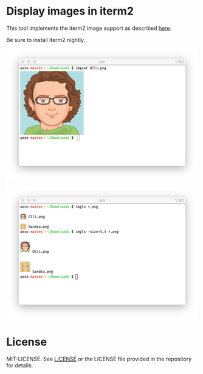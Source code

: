 # Display images in iterm2

This tool implements the iterm2 image support as described
[here](http://iterm2.com/images.html).

Be sure to install iterm2 nightly.

![imgcat](/img/imgcat.png?raw=true "imgcat")

![imgls](/img/imgls.png?raw=true "imgls")

# License

MIT-LICENSE. See [LICENSE](http://olivere.mit-license.org/)
or the LICENSE file provided in the repository for details.
